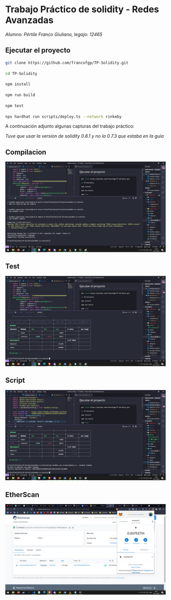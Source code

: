 # Trabajo Práctico de solidity - Redes Avanzadas

*Alumno: Pértile Franco Giuliano, legajo: 12465*

## Ejecutar el proyecto


```bash
git clone https://github.com/francofgp/TP-Solidity.git

cd TP-Solidity

npm install

npm run build

npm test

npx hardhat run scripts/deploy.ts --network rinkeby

```

A continuación adjunto algunas capturas del trabajo práctico:

*Tuve que usar la version de solidity 0.8.1 y no la 0.7.3 que estaba en la guía*

## Compilacion
![compilacion](/photos/compilacion.png)

## Test
![compilacion](/photos/test.png)

## Script
![compilacion](/photos/script.png)

## EtherScan
![compilacion](/photos/rinkeby.png)


